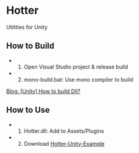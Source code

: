 # Hotter
Utilities for Unity

## How to Build
* 1. Open Visual Studio project & release build
* 2. mono-build.bat: Use mono compiler to build

[Blog: [Unity] How to build Dll?](http://blog.ctrlxctrlv.net/en/unity-build-dll/)

## How to Use
* 1. Hotter.dll: Add to Assets/Plugins
* 2. Download [Hotter-Unity-Example](https://github.com/scissor/Hotter-Unity-Example)
